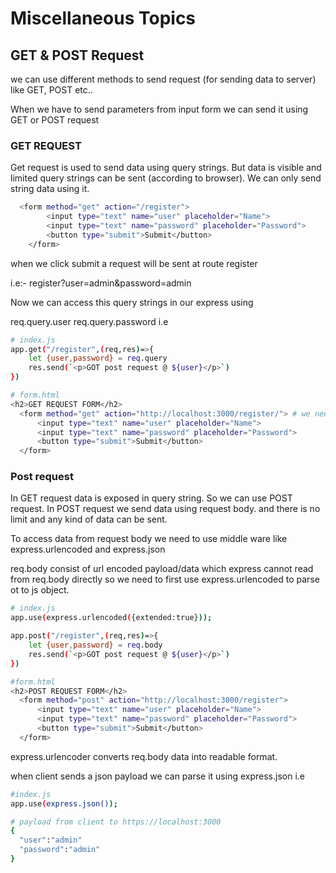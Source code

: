 # Miscellaneous Topics

##  GET & POST Request

we can use different methods to send request (for sending data to server) like GET, POST etc..

When we have to send parameters from input form we can send it using GET or POST request

### GET REQUEST
Get request is used to send data using query strings. But data is visible and limited query strings can be sent (according to browser). We can only send string data using it.

```sh
  <form method="get" action="/register">
        <input type="text" name="user" placeholder="Name">
        <input type="text" name="password" placeholder="Password">
        <button type="submit">Submit</button>
    </form>
```

when we click submit a request will be sent at route register

i.e:-  register?user=admin&password=admin

Now we can access this query strings in our express using 

req.query.user
req.query.password
i.e
```sh
# index.js
app.get("/register",(req,res)=>{
    let {user,password} = req.query
    res.send(`<p>GOT post request @ ${user}</p>`)
})

# form.html
<h2>GET REQUEST FORM</h2>
  <form method="get" action="http://localhost:3000/register/"> # we need to give full path
      <input type="text" name="user" placeholder="Name">
      <input type="text" name="password" placeholder="Password">
      <button type="submit">Submit</button>
  </form> 
```

### Post request
In GET request data is exposed in query string. So we can use POST request.
In POST request we send data using request body. and there is no limit and any kind of data can be sent. 

To access data from request body we need to use middle ware like express.urlencoded and express.json

req.body consist of url encoded payload/data which express cannot read from req.body directly so we need to first use express.urlencoded to parse ot to js object.

```sh
# index.js
app.use(express.urlencoded({extended:true}));

app.post("/register",(req,res)=>{
    let {user,password} = req.body
    res.send(`<p>GOT post request @ ${user}</p>`)
})

#form.html
<h2>POST REQUEST FORM</h2>
  <form method="post" action="http://localhost:3000/register">
      <input type="text" name="user" placeholder="Name">
      <input type="text" name="password" placeholder="Password">
      <button type="submit">Submit</button>
  </form>
```

express.urlencoder converts req.body data into readable format.

when client sends a json payload we can parse it using express.json
i.e
```sh
#index.js
app.use(express.json());

# payload from client to https://localhost:3000
{
  "user":"admin"
  "password":"admin"
}
```